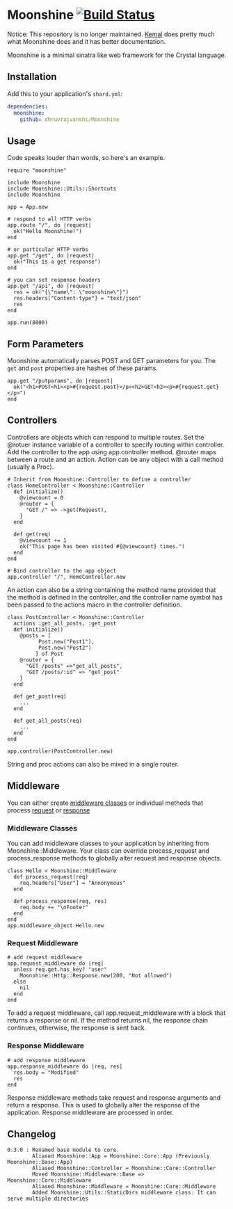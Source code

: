 # Moonshine [![Build Status](https://travis-ci.org/dhruvrajvanshi/Moonshine.svg?branch=master)](https://travis-ci.org/dhruvrajvanshi/Moonshine)
Notice: This repository is no longer maintained.
[Kemal](https://github.com/sdogruyol/kemal) does pretty
much what Moonshine does and it has better documentation.


Moonshine is a minimal sinatra like web framework for the Crystal language.

## Installation

Add this to your application's `shard.yml`:

```yaml
dependencies:
  moonshine:
    github: dhruvrajvanshi/Moonshine
```

## Usage

Code speaks louder than words, so here's an example.

```crystal
require "moonshine"

include Moonshine
include Moonshine::Utils::Shortcuts
include Moonshine

app = App.new

# respond to all HTTP verbs
app.route "/", do |request|
  ok("Hello Moonshine!")
end

# or particular HTTP verbs
app.get "/get", do |request|
  ok("This is a get response")
end

# you can set response headers
app.get "/api", do |request|
  res = ok("{\"name\": \"moonshine\"}")
  res.headers["Content-type"] = "text/json"
  res
end

app.run(8000)
```

## Form Parameters
Moonshine automatically parses POST and GET parameters for you. The `get` and `post` properties are hashes of these params.

```crystal
app.get "/putparams", do |request|
  ok("<h1>POST<h1><p>#{request.post}</p><h2>GET<h2><p>#{request.get}</p>")
end
```

## Controllers
Controllers are objects which can respond to multiple routes. Set the @rotuer instance variable of a controller to specify routing within controller. Add the controller to the app using app.controller method.
@router maps between a route and an action. Action can be any object with a call method (usually a Proc).
```crystal
# Inherit from Moonshine::Controller to define a controller
class HomeController < Moonshine::Controller
  def initialize()
    @viewcount = 0
    @router = {
      "GET /" => ->get(Request),
    }
  end

  def get(req)
    @viewcount += 1
    ok("This page has been visited #{@viewcount} times.")
  end
end

# Bind controller to the app object
app.controller "/", HomeController.new
```

An action can also be a string containing the method name provided that the method is defined in the controller, and the controller name symbol has been passed to the actions macro in the controller definition.
```crystal
class PostController < Moonshine::Controller
  actions :get_all_posts, :get_post
  def initialize()
    @posts = [
          Post.new("Post1"),
          Post.new("Post2")
         ] of Post
    @router = {
      "GET /posts" =>"get_all_posts",
      "GET /posts/:id" => "get_post"
    }
  end

  def get_post(req)
    ...
  end

  def get_all_posts(req)
    ...
  end
end

app.controller(PostController.new)
```
String and proc actions can also be mixed in a single router.

## Middleware
You can either create [middleware classes](#middleware_classes) or individual methods that process [request](#request_middleware) or [response](#response_middleware)
### Middleware Classes<a name="middleware_classes"></a>
You can add middleware classes to your application by inheriting from Moonshine::Middleware. Your class can override process_request and process_response methods to globally alter request and response objects.
```crystal
class Hello < Moonshine::Middleware
  def process_request(req)
    req.headers["User"] = "Annonymous"
  end

  def process_response(req, res)
    req.body += "\nFooter"
  end
end
app.middleware_object Hello.new
```

### Request Middleware<a name="request_middleware"></a>
```crystal
# add request middleware
app.request_middleware do |req|
  unless req.get.has_key? "user"
    Moonshine::Http::Response.new(200, "Not allowed")
  else
    nil
  end
end
```

To add a request middleware, call app.request_middleware with a block that returns a response or nil. If the method returns nil, the response chain continues, otherwise, the response is sent back.

### Response Middleware<a name="response_middleware"></a>
```crystal
# add response middleware
app.response_middleware do |req, res|
  res.body = "Modified"
  res
end
```
Response middleware methods take request and response arguments and return a response. This is used to globally alter the response of the application. Response middleware are processed in order.


## Changelog
```
0.3.0 : Renamed base module to core.
        Aliased Moonshine::App = Moonshine::Core::App (Previously Moonshine::Base::App)
        Aliased Moonshine::Controller = Moonshine::Core::Controller
        Moved Moonshine::Middleware::Base => Moonshine::Core::Middleware
        Aliased Moonshine::Middleware = Moonshine::Core::Middleware
        Added Moonshine::Utils::StaticDirs middleware class. It can serve multiple directories
```